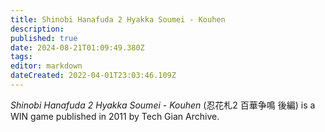 ```yaml
---
title: Shinobi Hanafuda 2 Hyakka Soumei - Kouhen
description: 
published: true
date: 2024-08-21T01:09:49.380Z
tags: 
editor: markdown
dateCreated: 2022-04-01T23:03:46.109Z
---
```


_Shinobi Hanafuda 2 Hyakka Soumei - Kouhen_ (<span lang='ja'>忍花札2 百華争鳴 後編</span>) is a WIN game published in 2011 by Tech Gian Archive.

